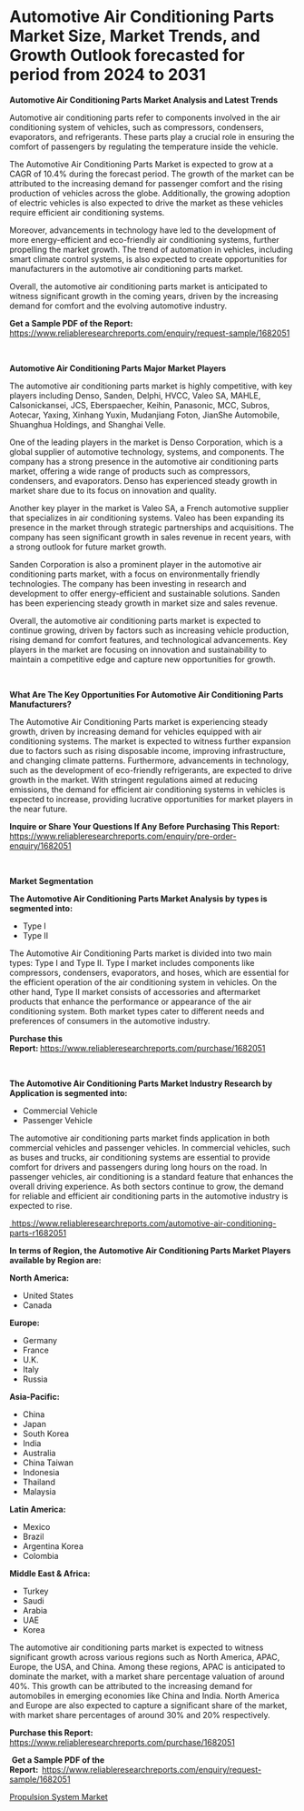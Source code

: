 <p><h1>Automotive Air Conditioning Parts Market Size, Market Trends, and Growth Outlook forecasted for period from 2024 to 2031</h1></p><p><strong>Automotive Air Conditioning Parts Market Analysis and Latest Trends</strong></p>
<p><p>Automotive air conditioning parts refer to components involved in the air conditioning system of vehicles, such as compressors, condensers, evaporators, and refrigerants. These parts play a crucial role in ensuring the comfort of passengers by regulating the temperature inside the vehicle.</p><p>The Automotive Air Conditioning Parts Market is expected to grow at a CAGR of 10.4% during the forecast period. The growth of the market can be attributed to the increasing demand for passenger comfort and the rising production of vehicles across the globe. Additionally, the growing adoption of electric vehicles is also expected to drive the market as these vehicles require efficient air conditioning systems.</p><p>Moreover, advancements in technology have led to the development of more energy-efficient and eco-friendly air conditioning systems, further propelling the market growth. The trend of automation in vehicles, including smart climate control systems, is also expected to create opportunities for manufacturers in the automotive air conditioning parts market.</p><p>Overall, the automotive air conditioning parts market is anticipated to witness significant growth in the coming years, driven by the increasing demand for comfort and the evolving automotive industry.</p></p>
<p><strong>Get a Sample PDF of the Report:&nbsp;</strong> <a href="https://www.reliableresearchreports.com/enquiry/request-sample/1682051">https://www.reliableresearchreports.com/enquiry/request-sample/1682051</a></p>
<p>&nbsp;</p>
<p><strong>Automotive Air Conditioning Parts Major Market Players</strong></p>
<p><p>The automotive air conditioning parts market is highly competitive, with key players including Denso, Sanden, Delphi, HVCC, Valeo SA, MAHLE, Calsonickansei, JCS, Eberspaecher, Keihin, Panasonic, MCC, Subros, Aotecar, Yaxing, Xinhang Yuxin, Mudanjiang Foton, JianShe Automobile, Shuanghua Holdings, and Shanghai Velle.</p><p>One of the leading players in the market is Denso Corporation, which is a global supplier of automotive technology, systems, and components. The company has a strong presence in the automotive air conditioning parts market, offering a wide range of products such as compressors, condensers, and evaporators. Denso has experienced steady growth in market share due to its focus on innovation and quality.</p><p>Another key player in the market is Valeo SA, a French automotive supplier that specializes in air conditioning systems. Valeo has been expanding its presence in the market through strategic partnerships and acquisitions. The company has seen significant growth in sales revenue in recent years, with a strong outlook for future market growth.</p><p>Sanden Corporation is also a prominent player in the automotive air conditioning parts market, with a focus on environmentally friendly technologies. The company has been investing in research and development to offer energy-efficient and sustainable solutions. Sanden has been experiencing steady growth in market size and sales revenue.</p><p>Overall, the automotive air conditioning parts market is expected to continue growing, driven by factors such as increasing vehicle production, rising demand for comfort features, and technological advancements. Key players in the market are focusing on innovation and sustainability to maintain a competitive edge and capture new opportunities for growth.</p></p>
<p>&nbsp;</p>
<p><strong>What Are The Key Opportunities For Automotive Air Conditioning Parts Manufacturers?</strong></p>
<p><p>The Automotive Air Conditioning Parts market is experiencing steady growth, driven by increasing demand for vehicles equipped with air conditioning systems. The market is expected to witness further expansion due to factors such as rising disposable income, improving infrastructure, and changing climate patterns. Furthermore, advancements in technology, such as the development of eco-friendly refrigerants, are expected to drive growth in the market. With stringent regulations aimed at reducing emissions, the demand for efficient air conditioning systems in vehicles is expected to increase, providing lucrative opportunities for market players in the near future.</p></p>
<p><strong>Inquire or Share Your Questions If Any Before Purchasing This Report:</strong> <a href="https://www.reliableresearchreports.com/enquiry/pre-order-enquiry/1682051">https://www.reliableresearchreports.com/enquiry/pre-order-enquiry/1682051</a></p>
<p>&nbsp;</p>
<p><strong>Market Segmentation</strong></p>
<p><strong>The Automotive Air Conditioning Parts Market Analysis by types is segmented into:</strong></p>
<p><ul><li>Type I</li><li>Type II</li></ul></p>
<p><p>The Automotive Air Conditioning Parts market is divided into two main types: Type I and Type II. Type I market includes components like compressors, condensers, evaporators, and hoses, which are essential for the efficient operation of the air conditioning system in vehicles. On the other hand, Type II market consists of accessories and aftermarket products that enhance the performance or appearance of the air conditioning system. Both market types cater to different needs and preferences of consumers in the automotive industry.</p></p>
<p><strong>Purchase this Report:&nbsp;</strong><a href="https://www.reliableresearchreports.com/purchase/1682051">https://www.reliableresearchreports.com/purchase/1682051</a></p>
<p>&nbsp;</p>
<p><strong>The Automotive Air Conditioning Parts Market Industry Research by Application is segmented into:</strong></p>
<p><ul><li>Commercial Vehicle</li><li>Passenger Vehicle</li></ul></p>
<p><p>The automotive air conditioning parts market finds application in both commercial vehicles and passenger vehicles. In commercial vehicles, such as buses and trucks, air conditioning systems are essential to provide comfort for drivers and passengers during long hours on the road. In passenger vehicles, air conditioning is a standard feature that enhances the overall driving experience. As both sectors continue to grow, the demand for reliable and efficient air conditioning parts in the automotive industry is expected to rise.</p></p>
<p><a href="https://www.reliableresearchreports.com/automotive-air-conditioning-parts-r1682051">&nbsp;https://www.reliableresearchreports.com/automotive-air-conditioning-parts-r1682051</a></p>
<p><strong>In terms of Region, the Automotive Air Conditioning Parts Market Players available by Region are:</strong></p>
<p>
    <p> <strong> North America: </strong>
        <ul>
            <li>United States</li>
            <li>Canada</li>
        </ul>
        </p> 
    <p> <strong> Europe: </strong>
        <ul>
            <li>Germany</li>
            <li>France</li>
            <li>U.K.</li>
            <li>Italy</li>
            <li>Russia</li>
        </ul>
        </p> 
    <p> <strong> Asia-Pacific: </strong>
        <ul>
            <li>China</li>
            <li>Japan</li>
            <li>South Korea</li>
            <li>India</li>
            <li>Australia</li>
            <li>China Taiwan</li>
            <li>Indonesia</li>
            <li>Thailand</li>
            <li>Malaysia</li>
        </ul>
        </p> 
    <p> <strong> Latin America: </strong>
        <ul>
            <li>Mexico</li>
            <li>Brazil</li>
            <li>Argentina Korea</li>
            <li>Colombia</li>
        </ul>
        </p> 
    <p> <strong> Middle East & Africa: </strong>
        <ul>
            <li>Turkey</li>
            <li>Saudi</li>
            <li>Arabia</li>
            <li>UAE</li>
            <li>Korea</li>
        </ul>
    </p>
    </p>
<p><p>The automotive air conditioning parts market is expected to witness significant growth across various regions such as North America, APAC, Europe, the USA, and China. Among these regions, APAC is anticipated to dominate the market, with a market share percentage valuation of around 40%. This growth can be attributed to the increasing demand for automobiles in emerging economies like China and India. North America and Europe are also expected to capture a significant share of the market, with market share percentages of around 30% and 20% respectively.</p></p>
<p><strong>Purchase this Report: </strong><a href="https://www.reliableresearchreports.com/purchase/1682051">https://www.reliableresearchreports.com/purchase/1682051</a></p>
<p>&nbsp;<strong>Get a Sample PDF of the Report:&nbsp;&nbsp;</strong><a href="https://www.reliableresearchreports.com/enquiry/request-sample/1682051">https://www.reliableresearchreports.com/enquiry/request-sample/1682051</a></p>
<p><strong></strong></p>
<p><p><a href="https://issuu.com/reportprime-2/docs/propulsion-system-market-size-2030.pptx">Propulsion System Market</a></p></p>